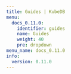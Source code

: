 ```yaml
---
title: Guides | KubeDB
menu:
  docs_0.11.0:
    identifier: guides
    name: Guides
    weight: 40
    pre: dropdown
menu_name: docs_0.11.0
info:
  version: 0.11.0
---
```


